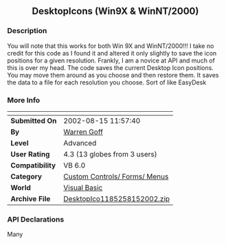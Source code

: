 ﻿<div align="center">

## DesktopIcons \(Win9X & WinNT/2000\)


</div>

### Description

You will note that this works for both Win 9X and WinNT/2000!!! I take no credit for this code as I found it and altered it only slightly to save the icon positions for a given resolution. Frankly, I am a novice at API and much of this is over my head.  The code saves the current Desktop Icon positions.  You may move them around as you choose and then restore them.  It saves the data to a file for each resolution you choose.  Sort of like EasyDesk
 
### More Info
 


<span>             |<span>
---                |---
**Submitted On**   |2002-08-15 11:57:40
**By**             |[Warren Goff](https://github.com/Planet-Source-Code/PSCIndex/blob/master/ByAuthor/warren-goff.md)
**Level**          |Advanced
**User Rating**    |4.3 (13 globes from 3 users)
**Compatibility**  |VB 6\.0
**Category**       |[Custom Controls/ Forms/  Menus](https://github.com/Planet-Source-Code/PSCIndex/blob/master/ByCategory/custom-controls-forms-menus__1-4.md)
**World**          |[Visual Basic](https://github.com/Planet-Source-Code/PSCIndex/blob/master/ByWorld/visual-basic.md)
**Archive File**   |[DesktopIco1185258152002\.zip](https://github.com/Planet-Source-Code/warren-goff-desktopicons-win9x-winnt-2000__1-37976/archive/master.zip)

### API Declarations

Many





